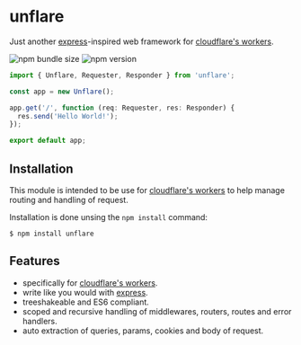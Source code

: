 # unflare

Just another [express](https://expressjs.com/)-inspired web framework for [cloudflare's workers](https://workers.cloudflare.com/).

![npm bundle size](https://img.shields.io/bundlephobia/min/unflare?label=install%20size&style=plastic) ![npm version](https://img.shields.io/npm/v/unflare?style=plastic)

```typescript
import { Unflare, Requester, Responder } from 'unflare';

const app = new Unflare();

app.get('/', function (req: Requester, res: Responder) {
  res.send('Hello World!');
});

export default app;
```

## Installation

This module is intended to be use for [cloudflare's workers](https://workers.cloudflare.com/) to help manage routing and handling of request.

Installation is done unsing the `npm install` command:

```
$ npm install unflare
```

## Features

- specifically for [cloudflare's workers](https://workers.cloudflare.com/).
- write like you would with [express](https://expressjs.com/).
- treeshakeable and ES6 compliant.
- scoped and recursive handling of middlewares, routers, routes and error handlers.
- auto extraction of queries, params, cookies and body of request.
